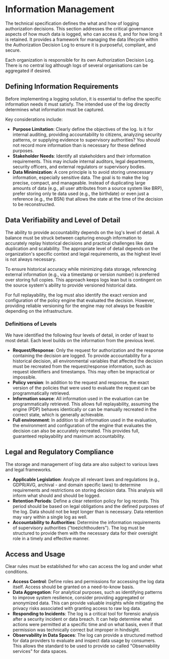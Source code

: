 # Information Management

The technical specification defines the what and how of logging authorization decisions. This section addresses the critical governance aspects of how much data is logged, who can access it, and for how long it is retained. It provides a framework for managing the data lifecycle within the Authorization Decision Log to ensure it is purposeful, compliant, and secure.

Each organization is responsible for its own Authorization Decision Log. There is no central log although logs of several organisations can be aggregated if desired.

## Defining Information Requirements

Before implementing a logging solution, it is essential to define the specific information needs it must satisfy. The intended use of the log directly determines what information must be captured.

Key considerations include:

* **Purpose Limitation**: Clearly define the objectives of the log. Is it for internal auditing, providing accountability to citizens, analyzing security patterns, or supplying evidence to supervisory authorities? You should not record more information than is necessary for these defined purposes.  
* **Stakeholder Needs**: Identify all stakeholders and their information requirements. This may include internal auditors, legal departments, security officers, and external regulators or supervisory bodies.  
* **Data Minimization**: A core principle is to avoid storing unnecessary information, especially sensitive data. The goal is to make the log precise, compact, and manageable. Instead of duplicating large amounts of data (e.g., all user attributes from a source system like BRP), prefer storing only te data used (e.g., the birthdate) or even just a reference (e.g., the BSN) that allows the state at the time of the decision to be reconstructed.

## Data Verifiability and Level of Detail

The ability to provide accountability depends on the log's level of detail. A balance must be struck between capturing enough information to accurately replay historical decisions and practical challenges like data duplication and scalability. The appropriate level of detail depends on the organization's specific context and legal requirements, as the highest level is not always necessary.

To ensure historical accuracy while minimizing data storage, referencing external information (e.g., via a timestamp or version number) is preferred over storing full copies. This approach keeps logs lean but is contingent on the source system's ability to provide versioned historical data.

For full replayability, the log must also identify the exact version and configuration of the policy engine that evaluated the decision. However, providing reliable versioning for the engine may not always be feasible depending on the infrastructure.

### Definitions of Levels

We have identified the following four levels of detail, in order of least to most detail. Each level builds on the information from the previous level.

* **Request/Response**: Only the request for authorization and the response containing the decision are logged. To provide accountability for a historical decision, all environmental variables that affected the decision must be recreated from the request/response information, such as request identifiers and timestamps. This may often be impractical or impossible.  
* **Policy version**: In addition to the request and response, the exact version of the policies that were used to evaluate the request can be programmatically retrieved.  
* **Information source**: All information used in the evaluation can be programmatically retrieved. This allows full replayability, assuming the engine (PDP) behaves identically or can be manually recreated in the correct state, which is generally achievable.  
* **Full environment**: In addition to all information used in the evaluation, the environment and configuration of the engine that evaluates the decision can also be accurately recreated. This provides full, guaranteed replayability and maximum accountability.

## Legal and Regulatory Compliance

The storage and management of log data are also subject to various laws and legal frameworks.

* **Applicable Legislation**: Analyze all relevant laws and regulations (e.g., GDPR/AVG, archival - and domain specific laws) to determine requirements and restrictions on storing decision data. This analysis will inform what should and should be logged.  
* **Retention Periods**: Define a clear retention policy for log records. This period should be based on legal obligations and the defined purposes of the log. Data should not be kept longer than is necessary. Data retention may vary within a single log as well.
* **Accountability to Authorities**: Determine the information requirements of supervisory authorities ("toezichthouders"). The log must be structured to provide them with the necessary data for their oversight role in a timely and effective manner.

## Access and Usage

Clear rules must be established for who can access the log and under what conditions.

* **Access Control**: Define roles and permissions for accessing the log data itself. Access should be granted on a need-to-know basis.  
* **Data Aggregation**: For analytical purposes, such as identifying patterns to improve system resilience, consider providing aggregated or anonymized data. This can provide valuable insights while mitigating the privacy risks associated with granting access to raw log data.  
* **Responding to Incidents**: The log is a critical tool for forensic analysis after a security incident or data breach. It can help determine what actions were permitted at a specific time and on what basis, even if that permission was technically correct but improper in hindsight.
* **Observability in Data Spaces**: The log can provide a structured method for data providers to evaluate and inspect data usage by consumers. This allows the standard to be used to provide so called "Observability services" for data spaces.